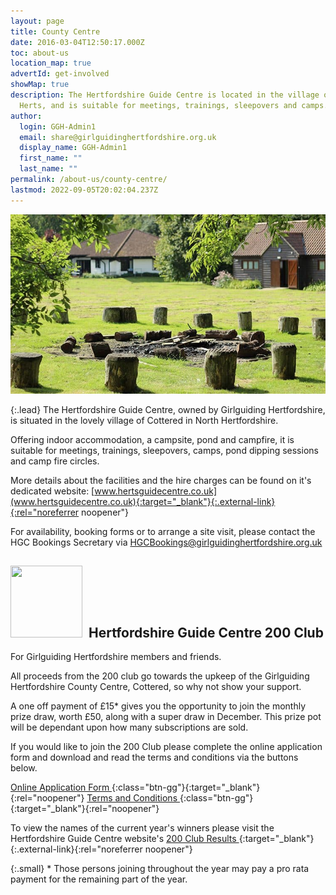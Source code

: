 ```yaml
---
layout: page
title: County Centre
date: 2016-03-04T12:50:17.000Z
toc: about-us
location_map: true
advertId: get-involved
showMap: true
description: The Hertfordshire Guide Centre is located in the village of Cottered in North
  Herts, and is suitable for meetings, trainings, sleepovers and camps.
author:
  login: GGH-Admin1
  email: share@girlguidinghertfordshire.org.uk
  display_name: GGH-Admin1
  first_name: ""
  last_name: ""
permalink: /about-us/county-centre/
lastmod: 2022-09-05T20:02:04.237Z
---
```

![Hertfordshire Guide Centre Campsite](/assets/images/2022/04/hgc_campsite.jpg)

{:.lead}
The Hertfordshire Guide Centre, owned by Girlguiding Hertfordshire, is situated in the lovely village of Cottered in North Hertfordshire.

Offering indoor accommodation, a campsite, pond and campfire, it is suitable for meetings, trainings, sleepovers, camps, pond dipping sessions and camp fire circles.  

More details about the facilities and the hire charges can be found on it's dedicated website: [www.hertsguidecentre.co.uk](www.hertsguidecentre.co.uk){:target="_blank"}{:.external-link}{:rel="noreferrer noopener"}

For availability, booking forms or to arrange a site visit, please contact the HGC Bookings Secretary via <HGCBookings@girlguidinghertfordshire.org.uk>

## <img loading="lazy" class="alignleft wp-image-3945" style="margin-right: 10px;" src="/wp-content/uploads/2020/12/200-Club-Logo-150x150.jpg" alt="" width="115" height="115" srcset="/wp-content/uploads/2020/12/200-Club-Logo-150x150.jpg 150w, /wp-content/uploads/2020/12/200-Club-Logo.jpg 184w" sizes="(max-width: 115px) 100vw, 115px" />Hertfordshire Guide Centre 200 Club

For Girlguiding Hertfordshire members and friends.

All proceeds from the 200 club go towards the upkeep of the Girlguiding Hertfordshire County Centre, Cottered, so why not show your support.

A one off payment of £15* gives you the opportunity to join the monthly prize draw, worth £50, along with a super draw in December. This prize pot will be dependant upon how many subscriptions are sold.

If you would like to join the 200 Club please complete the online application form and download and read the terms and conditions via the buttons below.

[Online Application Form <i class="fa fa-external-link"></i>](https://forms.office.com/Pages/ResponsePage.aspx?id=3yob_CzTykeMNWNnWM6OwZf5T0i4octErRCYrHkhHVhUMjhJOTFER1lCQ0k1S0ZVWURCRklVRUo0QS4u){:class="btn-gg"}{:target="_blank"}{:rel="noopener"} [Terms and Conditions <i class="fa fa-download"></i>](/assets/docs/2022/200_club_t_cs.docx){:class="btn-gg"}{:target="_blank"}{:rel="noopener"}

To view the names of the current year's winners please visit the Hertfordshire Guide Centre website's [200 Club Results <i class="fa fa-external-link"></i>](https://www.hertsguidecentre.co.uk/200-club.html){:target="_blank"}{:.external-link}{:rel="noreferrer noopener"}

{:.small}
\* Those persons joining throughout the year may pay a pro rata payment for the remaining part of the year.

[1]: mailto:hgcbookings@girlguidinghertfordshire.org.uk
[2]: https://www.hertsguidecentre.co.uk
[3]: #hgcForm
[4]: /assets/docs/2022/hgc_indoor_hire_offer-aug-2022-extension.docx
